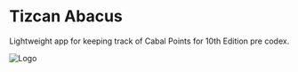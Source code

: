 
# Tizcan Abacus

Lightweight app for keeping track of Cabal Points for 10th Edition pre codex.




![Logo](https://i.imgur.com/BuxguEg.png)

